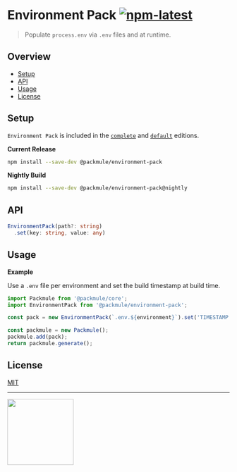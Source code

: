 # Environment Pack [![npm-latest]][npm]

> Populate `process.env` via `.env` files and at runtime.

## Overview

-   [Setup](#setup)
-   [API](#api)
-   [Usage](#usage)
-   [License](#license)

## Setup

`Environment Pack` is included in the [`complete`][edition-complete] and [`default`][edition-default] editions.

**Current Release**

```bash
npm install --save-dev @packmule/environment-pack
```

**Nightly Build**

```bash
npm install --save-dev @packmule/environment-pack@nightly
```

## API

```typescript
EnvironmentPack(path?: string)
  .set(key: string, value: any)
```

## Usage

**Example**

Use a `.env` file per environment and set the build timestamp at build time.

```typescript
import Packmule from '@packmule/core';
import EnvironmentPack from '@packmule/environment-pack';

const pack = new EnvironmentPack(`.env.${environment}`).set('TIMESTAMP', +new Date());

const packmule = new Packmule();
packmule.add(pack);
return packmule.generate();
```

## License

[MIT](https://choosealicense.com/licenses/mit/)

---

[<img src="https://www.pixelart.at/fileadmin/images/logo-new/logo.svg" width="150">](https://www.pixelart.at/)

[packmule-hints]: https://www.npmjs.com/package/@packmule/core#hints
[packmule-api]: https://www.npmjs.com/package/@packmule/core#api
[npm]: https://www.npmjs.com/package/@packmule/environment-pack
[npm-latest]: https://img.shields.io/npm/v/@packmule/environment-pack/latest?color=%230AC2FF&label=release&style=for-the-badge
[edition-default]: https://www.npmjs.com/package/@packmule/default
[edition-complete]: https://www.npmjs.com/package/@packmule/complete

